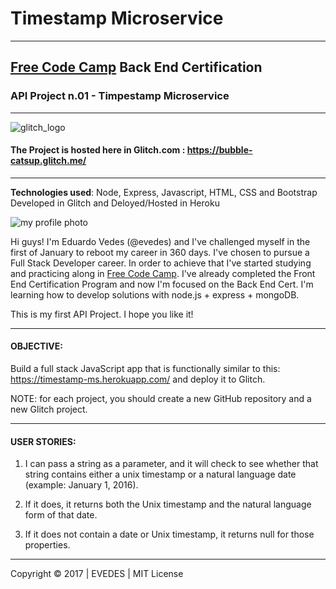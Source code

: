 # Timestamp Microservice
-----------------------------------------------------------------------------------
## [Free Code Camp](http://www.freecodecamp.com) Back End Certification
### API Project n.01 - Timpestamp Microservice
-----------------------------------------------------------------------------------

![glitch_logo](https://cdn.gomix.com/2bdfb3f8-05ef-4035-a06e-2043962a3a13%2Flogo-night.svg)
#### The Project is hosted here in Glitch.com : https://bubble-catsup.glitch.me/


-----------------------------------------------------------------------------------
__Technologies used__:
Node, Express, Javascript, HTML, CSS and Bootstrap
Developed in Glitch and Deloyed/Hosted in Heroku

![my profile photo](http://res.cloudinary.com/evedes/image/upload/c_scale,w_150/v1483576770/PROFILE_PIC_e9crwf.jpg)

Hi guys! I'm Eduardo Vedes (@evedes) and I've challenged myself in the first of January to reboot my career in 360 days. I've chosen to pursue a Full Stack Developer career. In order to achieve that I've started studying and practicing along in [Free Code Camp](http://www.freecodecamp.com). I've already completed the Front End Certification Program and now I'm focused on the Back End Cert. I'm learning how to develop solutions with node.js + express + mongoDB.

This is my first API Project. I hope you like it!

-----------------------------------------------------------------------------------
#### OBJECTIVE:
Build a full stack JavaScript app that is functionally similar to this: https://timestamp-ms.herokuapp.com/ and deploy it to Glitch.

NOTE: for each project, you should create a new GitHub repository and a new Glitch project. 

-----------------------------------------------------------------------------------
#### USER STORIES:

1. I can pass a string as a parameter, and it will check to see whether that string contains either a unix timestamp or a natural language date (example: January 1, 2016).

2. If it does, it returns both the Unix timestamp and the natural language form of that date.

3. If it does not contain a date or Unix timestamp, it returns null for those properties.

------------------------------------------------------------------------------------

Copyright &copy; 2017 | EVEDES | MIT License